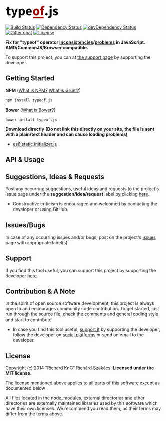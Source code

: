 ![typeof.js logo](doc/logo/typeof.js_logo.png "typeof.js logo")

[![Build Status](https://travis-ci.org/richard-kng/qulog.svg?branch=master)](https://travis-ci.org/richard-kng/qulog)
[![Dependency Status](https://david-dm.org/richard-kng/qulog.svg?style=flat)](https://david-dm.org/richard-kng/qulog)
[![devDependency Status](https://david-dm.org/richard-kng/qulog.svg?style=flat)](https://david-dm.org/richard-kng/qulog#dev-badge-embed)
[![Gitter chat](https://badges.gitter.im/cdnjs/cdnjs.svg)](https://gitter.im/cdnjs/cdnjs)
[![License](http://img.shields.io/:license-mit-blue.svg)](LICENSE-MIT)

__Fix for "typeof" operator [inconsistencies](https://developer.mozilla.org/en-US/docs/Web/JavaScript/Reference/Operators/typeof)/[problems](http://javascript.crockford.com/remedial.html) in JavaScript.__
__AMD/CommonJS/Browser compatible.__

To support this project, you can at [the support page](http://richard-kng.github.io/support/) by supporting the developer.

Getting Started
---------------

__NPM__ ([What is NPM?](https://docs.nodejitsu.com/articles/getting-started/npm/what-is-npm) [What is Grunt?](http://gruntjs.com/))

    npm install typeof.js

__Bower__ ([What is Bower?](http://bower.io/))

    bower install typeof.js

__Download directly__ __(Do not link this directly on your site, the file is sent with a plain/text header and can cause loading problems)__

- [es6.static.initializer.js](https://raw.githubusercontent.com/richard-kng/typeof.js/master/lib/es6.static.initializer.js)

API & Usage
-----------

Suggestions, Ideas & Requests
-----------------------------
Post any occurring suggestions, useful ideas and requests to the project's issue page under the __suggestion/idea/request__ label by clicking [here](https://github.com/richard-kng/typeof.js/labels/suggestion/idea/request).

 - Constructive criticism is encouraged and welcomed by contacting the developer or using GitHub.

Issues/Bugs
-----------
In case of any occurring issues and/or bugs, post on the project's [issues](https://github.com/richard-kng/typeof.js/issues) page with appropriate label(s).

Support
-------
If you find this tool useful, you can support this project by supporting the developer [here](http://richard-kng.github.io/support/).

Contribution & A Note
---------------------
In the spirit of open source software development, this project is always open to and encourages community code contribution. To get started, just run through the source file, check the comments and general coding style and start to contribute.

- In case you find this tool useful, [support it](http://richard-kng.github.io/support/) by supporting the developer, follow the developer on [social platforms](http://richard-kng.github.io/support/#social) or send an email to the developer.

License
-------
Copyright (c) 2014 "Richard KnG" Richárd Szakács. __Licensed under the MIT license__.

The license mentioned above applies to all parts of this software except as
documented below

All files located in the node_modules, external directories and other directories are
externally maintained libraries used by this software which have their
own licenses. We recommend you read them, as their terms may differ from
the terms above.